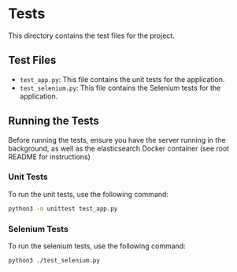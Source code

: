 # Tests

This directory contains the test files for the project.

## Test Files

-   `test_app.py`: This file contains the unit tests for the application.
-   `test_selenium.py`: This file contains the Selenium tests for the application.

## Running the Tests

Before running the tests, ensure you have the server running in the background, as well as the elasticsearch Docker container (see root README for instructions)

### Unit Tests

To run the unit tests, use the following command:

```sh
python3 -m unittest test_app.py
```

### Selenium Tests

To run the selenium tests, use the following command:

```sh
python3 ./test_selenium.py
```
